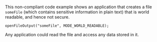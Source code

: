 
This non-compliant code example shows an application that creates a file `someFile` (which contains sensitive information in plain text)
that is world readable, and hence not secure.

    openFileOutput("someFile", MODE_WORLD_READABLE);
    
Any application could read the file and access any data stored in it.

